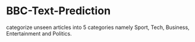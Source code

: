 # BBC-Text-Prediction
 categorize unseen articles into 5 categories namely Sport, Tech, Business, Entertainment and Politics.
